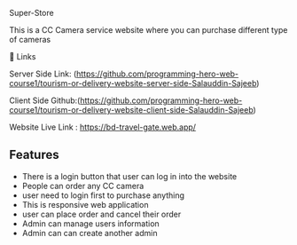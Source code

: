 Super-Store 

This is a CC Camera  service website where you can purchase different type of cameras

 🔗 Links
 
 Server Side Link: (https://github.com/programming-hero-web-course1/tourism-or-delivery-website-server-side-Salauddin-Sajeeb)

 Client Side Github:(https://github.com/programming-hero-web-course1/tourism-or-delivery-website-client-side-Salauddin-Sajeeb)

Website Live Link : https://bd-travel-gate.web.app/
  
## Features

- There is a login button that user can log in into the website
- People can order any CC camera
- user need to login first to purchase anything
- This is responsive web application
- user can place order and cancel their order
- Admin can manage users information
- Admin can can create another admin